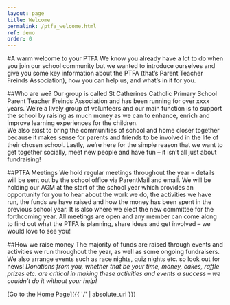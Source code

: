 ```yaml
---
layout: page
title: Welcome
permalink: /ptfa_welcome.html
ref: demo
order: 0
---
```


#A warm welcome to your PTFA
We know you already have a lot to do when you join our school community but we wanted to introduce ourselves and give you some key information about the PTFA (that’s 
Parent Teacher Freinds Association), how you can help us, and what’s in it for you. 

##Who are we?
Our group is called St Catherines Catholic Primary School Parent Teacher Freinds Association and has been running for over xxxx years.
We’re a lively group of volunteers and our main function is to support the school by raising as much money as we can to enhance, enrich and improve learning experiences for the children.  
We also exist to bring the communities of school and home closer together because it makes sense for parents and friends to be involved in the life of their chosen school. 
Lastly, we’re here for the simple reason that we want to get together socially, meet new people and have fun – it isn’t all just about fundraising!

##PTFA Meetings 
We hold regular meetings throughout the year – details will be sent out by the school office via ParentMail and email. 
We will be holding our AGM at the start of the school year which provides an opportunity for you to hear about the work we do, the activities we have run, the funds we have raised and how the money has been spent in the previous school year. 
It is also where we elect the new committee for the forthcoming year.
All meetings are open and any member can come along to find out what the PTFA is planning, share ideas and get involved – we would love to see you!

##How we raise money 
The majority of funds are raised through events and activities we run throughout the year, as well as some ongoing fundraisers.  We also arrange events such as race nights, quiz nights etc. so look out for news! 
*Donations from you, whether that be your time, money, cakes, raffle prizes etc. are critical in making these activities and events a success – we couldn’t do it without your help!*

[Go to the Home Page]({{ '/' | absolute_url }})  
